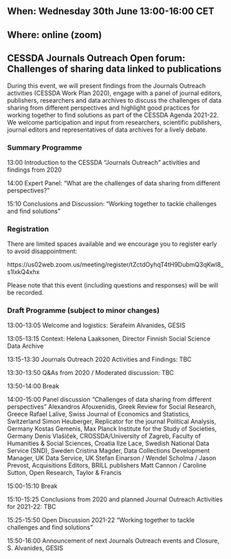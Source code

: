 <html>
  <head>
    <title></title>
  </head>
  <body>

<h2>When: Wednesday 30th June 13:00-16:00 CET </h2>
<h2>Where: online (zoom)</h2>
<h2>CESSDA Journals Outreach Open forum: Challenges of sharing data linked to publications</h2>
<p>During this event, we will present findings from the Journals Outreach activities (CESSDA Work Plan 2020), engage with a panel of journal editors, publishers, researchers and data archives to discuss the challenges of data sharing from different perspectives and highlight  good practices for working together to find solutions as part of the CESSDA Agenda 2021-22. We welcome participation and input from researchers, scientific publishers, journal editors and representatives of data archives for a lively debate.</p>
<h3>Summary Programme</h3>
<p>13:00 Introduction to the CESSDA “Journals Outreach” activities and findings from 2020</p>
<p>14:00 Expert Panel: “What are the challenges of data sharing from different perspectives?”</p>
<p>15:10 Conclusions and Discussion: “Working together to tackle challenges and find solutions”</p>
<h3>Registration</h3>
<p>There are limited spaces available and we encourage you to register early to avoid disappointment:</p>
<p>https://us02web.zoom.us/meeting/register/tZctdOyhqT4tH9DubmQ3qKwI8_s1lxkQ4xhx</p>
<p>Please note that this event (including questions and responses) will be will be recorded. </p>
<h3>Draft Programme (subject to minor changes)</h3>
<p>13:00-13:05	Welcome and logistics: Serafeim Alvanides, GESIS</p>
<p>13:05-13:15	Context: Helena Laaksonen, Director Finnish Social Science Data Archive</p>
<p>13:15-13:30 	Journals Outreach 2020 Activities and Findings: TBC</p>
<p>13:30-13:50	Q&As from 2020 / Moderated discussion: TBC</p>
<p>13:50-14:00	Break</p>
<p>14:00-15:00  Panel discussion “Challenges of data sharing from different perspectives” Alexandros Afouxenidis, Greek Review for Social Research, Greece
Rafael Lalive, Swiss Journal of Economics and Statistics, Switzerland Simon Heuberger, Replicator for the journal Political Analysis, Germany
Kostas Gemenis, Max Planck Institute for the Study of Societies, Germany Denis Vlašiček, CROSSDA/University of Zagreb, Faculty of Humanities & Social Sciences, Croatia  
Ilze Lace, Swedish National Data Service (SND), Sweden Cristina Magder, Data Collections Development Manager, UK Data Service, UK Stefan Einarson / Wendel Scholma / Jason Prevost, Acquisitions Editors, BRILL publishers Matt Cannon / Caroline Sutton, Open Research, Taylor & Francis </p>
<p>15:00-15:10	Break</p>
<p>15:10-15:25	Conclusions from 2020 and planned Journal Outreach Activities for 2021-22: TBC</p>
<p>15:25-15:50	Open Discussion 2021-22 “Working together to tackle challenges and find solutions”</p>
<p>15:50-16:00	Announcement of next Journals Outreach events and Closure, S. Alvanides, GESIS</p>
</body>
</html>
